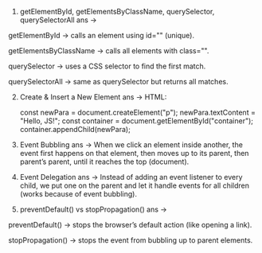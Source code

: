 1. getElementById, getElementsByClassName, querySelector, querySelectorAll
ans →

getElementById → calls an element using id="" (unique).

getElementsByClassName → calls all elements with class="".

querySelector → uses a CSS selector to find the first match.

querySelectorAll → same as querySelector but returns all matches.

2. Create & Insert a New Element
ans → HTML: <div id="container"></div>
const newPara = document.createElement("p");
newPara.textContent = "Hello, JS!";
const container = document.getElementById("container");
container.appendChild(newPara);
3. Event Bubbling
ans → When we click an element inside another, the event first happens on that element, then moves up to its parent, then parent’s parent, until it reaches the top (document).

4. Event Delegation
ans → Instead of adding an event listener to every child, we put one on the parent and let it handle events for all children (works because of event bubbling).

5. preventDefault() vs stopPropagation()
ans →

preventDefault() → stops the browser’s default action (like opening a link).

stopPropagation() → stops the event from bubbling up to parent elements.
